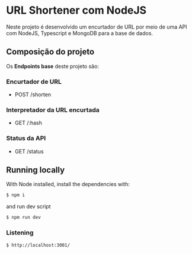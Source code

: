 #  URL Shortener com NodeJS

Neste projeto é desenvolvido um encurtador de URL por meio de uma API com NodeJS, Typescript e MongoDB para a base de dados.

## Composição do projeto
Os **Endpoints base** deste projeto são:


### Encurtador de URL

* POST /shorten

### Interpretador da URL encurtada

* GET /:hash

### Status da API

* GET /status


## Running locally

With Node installed, install the dependencies with:
```sh
$ npm i
```

and run dev script
```sh
$ npm run dev
```

### Listening
```sh
$ http://localhost:3001/
```



